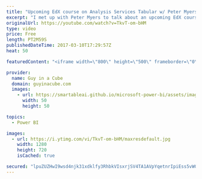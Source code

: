 ```yaml
---
title: "Upcoming EdX course on Analysis Services Tabular w/ Peter Myers (DAT225X)"
excerpt: "I met up with Peter Myers to talk about an upcoming EdX course for Analysis Services Tabular. He wrote and primarily presented the course which is free to you. You also have the option to upgrade to get a certificate of completion if you wish.  The course will be released on March 14, 2017 and is DAT225X."
originalUrl: https://youtube.com/watch?v=TkvT-om-bHM
type: video
price: Free
length: PT2M59S
publishedDateTime: 2017-03-10T17:29:57Z
heat: 50

featuredContent: "<iframe width=\"800\" height=\"500\" frameborder=\"0\" src=\"https://www.youtube.com/embed/TkvT-om-bHM\" allow=\"accelerometer; autoplay; encrypted-media; gyroscope; picture-in-picture\" allowfullscreen></iframe>"

provider:
  name: Guy in a Cube
  domain: guyinacube.com
  images:
    - url: https://smartableai.github.io/microsoft-power-bi/assets/images/organizations/guyinacube.com-50x50.jpg
      width: 50
      height: 50

topics:
  - Power BI

images:
  - url: https://i.ytimg.com/vi/TkvT-om-bHM/maxresdefault.jpg
    width: 1280
    height: 720
    isCached: true

secured: "lpuZUZHwI9wsd4njk31xdklfy3RhbkVIsxrjSV4TA1AVpYqetnrIpiEss5vWG9DPGKkCU03kKsbvVySyEUfnNbrS4Xry1WzzXhGfTMqkQE7jk83Jd0hTJbwmI1VB+J809EvW8qWIQJmEsqsUggF+1K/19GIE7g21e30YNeJ+9TtT54DeyFOZqYHgohHharekzL3M0wI+0Ox8o91cnwHkVeE1l9b1l0lL2tZqTkv6lpHmwzZYnR+oaj3iRUOVYsEIUSoW6cUfGpilPlnTH9b2k4cL3VbnvyRjmXsQ9t8xN3dpHHfwhLION9aKzlcOm3z49X3sgV6upWYUMH0xDiTmtFcKJ089T6CSe8NCVzrGjyNzBRfqYkUaRWRoB4QQvviDCxCABsF83snBF8DVZYALEo6mH3DDwUGS97vhJIFE0LM=;A5UUifPvQ3P1SqhZ0xRyvQ=="
---
```


